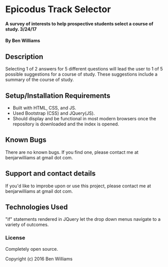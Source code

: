 # Epicodus Track Selector

#### A survey of interests to help prospective students select a course of study. 3/24/17

#### By Ben Williams

## Description

Selecting 1 of 2 answers for 5 different questions will lead the user to 1 of 5 possible suggestions for a course of study. These suggestions include a summary of the course of study.

## Setup/Installation Requirements

* Built with HTML, CSS, and JS.
* Used Bootstrap (CSS) and JQuery(JS).
* Should display and be functional in most modern browsers once the repository is downloaded and the index is opened.



## Known Bugs

There are no known bugs. If you find one, please contact me at benjarwilliams at gmail dot com.

## Support and contact details

If you'd like to improbe upon or use this project, please contact me at benjarwilliams at gmail dot com.

## Technologies Used

"if" statements rendered in JQuery let the drop down menus navigate to a variety of outcomes.

### License

Completely open source.

Copyright (c) 2016 Ben Williams
